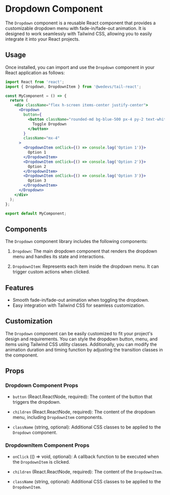 # Dropdown Component

The `Dropdown` component is a reusable React component that provides a customizable dropdown menu with fade-in/fade-out animation. It is designed to work seamlessly with Tailwind CSS, allowing you to easily integrate it into your React projects.

## Usage

Once installed, you can import and use the `Dropdown` component in your React application as follows:

```jsx
import React from 'react';
import { Dropdown, DropdownItem } from '@wedevs/tail-react';

const MyComponent = () => {
  return (
    <div className="flex h-screen items-center justify-center">
      <Dropdown
        button={
          <button className="rounded-md bg-blue-500 px-4 py-2 text-white">
            Toggle Dropdown
          </button>
        }
        className="mx-4"
      >
        <DropdownItem onClick={() => console.log('Option 1')}>
          Option 1
        </DropdownItem>
        <DropdownItem onClick={() => console.log('Option 2')}>
          Option 2
        </DropdownItem>
        <DropdownItem onClick={() => console.log('Option 3')}>
          Option 3
        </DropdownItem>
      </Dropdown>
    </div>
  );
};

export default MyComponent;
```

## Components

The `Dropdown` component library includes the following components:

1. `Dropdown`: The main dropdown component that renders the dropdown menu and handles its state and interactions.

2. `DropdownItem`: Represents each item inside the dropdown menu. It can trigger custom actions when clicked.

## Features

- Smooth fade-in/fade-out animation when toggling the dropdown.
- Easy integration with Tailwind CSS for seamless customization.

## Customization

The `Dropdown` component can be easily customized to fit your project's design and requirements. You can style the dropdown button, menu, and items using Tailwind CSS utility classes. Additionally, you can modify the animation duration and timing function by adjusting the transition classes in the component.

## Props

### Dropdown Component Props

- `button` (React.ReactNode, required): The content of the button that triggers the dropdown.

- `children` (React.ReactNode, required): The content of the dropdown menu, including `DropdownItem` components.

- `className` (string, optional): Additional CSS classes to be applied to the `Dropdown` component.

### DropdownItem Component Props

- `onClick` (() => void, optional): A callback function to be executed when the `DropdownItem` is clicked.

- `children` (React.ReactNode, required): The content of the `DropdownItem`.

- `className` (string, optional): Additional CSS classes to be applied to the `DropdownItem`.
